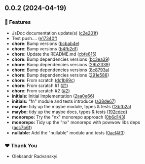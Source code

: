 ## 0.0.2 (2024-04-19)


### 🚀 Features

- JsDoc documentation update(s) ([c2e201f](https://github.com/JsPowWow/powwow-js/commit/c2e201f))
- Test push.... ([e17340f](https://github.com/JsPowWow/powwow-js/commit/e17340f))
- **chore:** Bump versions ([bcbab4e](https://github.com/JsPowWow/powwow-js/commit/bcbab4e))
- **chore:** Bump versions ([b4fb2df](https://github.com/JsPowWow/powwow-js/commit/b4fb2df))
- **chore:** Update the README.md ([cbfe815](https://github.com/JsPowWow/powwow-js/commit/cbfe815))
- **chore:** Bump dependencies versions ([bc3ea39](https://github.com/JsPowWow/powwow-js/commit/bc3ea39))
- **chore:** Bump dependencies versions ([29b2339](https://github.com/JsPowWow/powwow-js/commit/29b2339))
- **chore:** Bump dependencies versions ([8c8793a](https://github.com/JsPowWow/powwow-js/commit/8c8793a))
- **chore:** Bump dependencies versions ([291e588](https://github.com/JsPowWow/powwow-js/commit/291e588))
- **chore:** From scratch ([dc1b99c](https://github.com/JsPowWow/powwow-js/commit/dc1b99c))
- **chore:** From scratch #1 ([#1](https://github.com/JsPowWow/powwow-js/issues/1))
- **chore:** From scratch #2 ([#2](https://github.com/JsPowWow/powwow-js/issues/2))
- **initials:** Initial Implementation ([2aa0e66](https://github.com/JsPowWow/powwow-js/commit/2aa0e66))
- **initials:** "fn" module and tests introduce ([a38de67](https://github.com/JsPowWow/powwow-js/commit/a38de67))
- **maybe:** tidy up the maybe module, types & tests ([f3bfb2a](https://github.com/JsPowWow/powwow-js/commit/f3bfb2a))
- **maybe:** tidy up the maybe docs, types & tests ([192cdcd](https://github.com/JsPowWow/powwow-js/commit/192cdcd))
- **monorepo:** Try the "nx" monorepo approach ([0b6d143](https://github.com/JsPowWow/powwow-js/commit/0b6d143))
- **monorepo:** Tidy up the "nx" monorepo with powwow libs deps ([acc7b6f](https://github.com/JsPowWow/powwow-js/commit/acc7b6f))
- **nullable:** Add the "nullable" module and tests ([0acf4f3](https://github.com/JsPowWow/powwow-js/commit/0acf4f3))

### ❤️  Thank You

- Oleksandr Radvanskyi